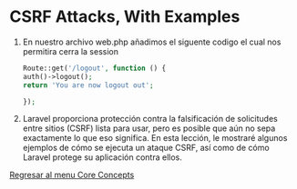 # CSRF Attacks, With Examples

1.  En nuestro archivo web.php añadimos el siguente codigo el cual nos permitira cerra la session

    ```PHP
    Route::get('/logout', function () {
    auth()->logout();
    return 'You are now logout out';

    });
    ```

2.  Laravel proporciona protección contra la falsificación de solicitudes entre sitios (CSRF) lista para usar, pero es posible que aún no sepa exactamente lo que eso significa. En esta lección, le mostraré algunos ejemplos de cómo se ejecuta un ataque CSRF, así como de cómo Laravel protege su aplicación contra ellos.

[Regresar al menu Core Concepts](./menuCore.md)
